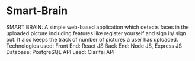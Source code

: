 # Smart-Brain
SMART BRAIN: A simple web-based application which detects faces in the uploaded picture including features like register yourself and sign in/ sign out. It also keeps the track of number of pictures a user has uploaded.  Technologies used:  Front End: React JS  Back End: Node JS, Express JS  Database: PostgreSQL  API used: Clarifai API
